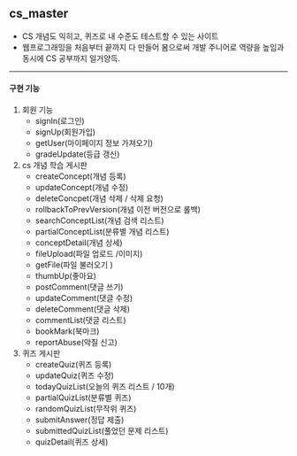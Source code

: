 ## cs_master

- CS 개념도 익히고, 퀴즈로 내 수준도 테스트할 수 있는 사이트
- 웹프로그래밍을 처음부터 끝까지 다 만들어 봄으로써 개발 주니어로 역량을 높임과 동시에 CS 공부까지 일거양득.

---

#### 구현 기능

1. 회원 기능
   - signIn(로그인)
   - signUp(회원가입)
   - getUser(마이페이지 정보 가져오기)
   - gradeUpdate(등급 갱신)
2. cs 개념 학습 게시판
   - createConcept(개념 등록)
   - updateConcept(개념 수정)
   - deleteConcpet(개념 삭제 / 삭제 요청)
   - rollbackToPrevVersion(개념 이전 버전으로 롤백)
   - searchConceptList(개념 검색 리스트)
   - partialConceptList(분류별 개념 리스트)
   - conceptDetail(개념 상세)
   - fileUpload(파일 업로드 /이미지)
   - getFile(파일 불러오기 )
   - thumbUp(좋아요)
   - postComment(댓글 쓰기)
   - updateComment(댓글 수정)
   - deleteComment(댓글 삭제)
   - commentList(댓글 리스트)
   - bookMark(북마크)
   - reportAbuse(악질 신고)
3. 퀴즈 게시판
   - createQuiz(퀴즈 등록)
   - updateQuiz(퀴즈 수정)
   - todayQuizList(오늘의 퀴즈 리스트 / 10개)
   - partialQuizList(분류별 퀴즈)
   - randomQuizList(무작위 퀴즈)
   - submitAnswer(정답 제출)
   - submittedQuizList(풀었던 문제 리스트)
   - quizDetail(퀴즈 상세)
